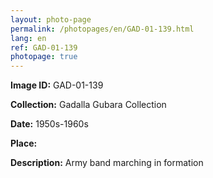 ```yaml
---
layout: photo-page
permalink: /photopages/en/GAD-01-139.html
lang: en
ref: GAD-01-139
photopage: true
---
```


**Image ID:** GAD-01-139

**Collection:** Gadalla Gubara Collection

**Date:** 1950s-1960s

**Place:**

**Description:** Army band marching in formation
